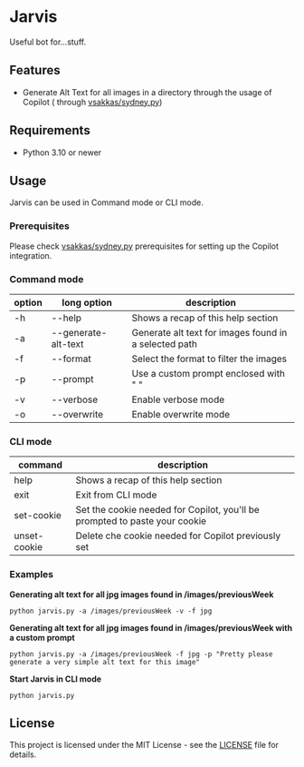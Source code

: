 # Jarvis

Useful bot for...stuff.

## Features

- Generate Alt Text for all images in a directory through the usage of Copilot (
  through [vsakkas/sydney.py](https://github.com/vsakkas/sydney.py))

## Requirements

- Python 3.10 or newer

## Usage
Jarvis can be used in Command mode or CLI mode.

### Prerequisites
Please check [vsakkas/sydney.py](https://github.com/vsakkas/sydney.py?tab=readme-ov-file#prerequisites) prerequisites
for setting up the Copilot integration.

### Command mode

| **option** | **long option**     | **description**                                       |
|------------|---------------------|-------------------------------------------------------|
| -h         | --help              | Shows a recap of this help section                    |
| -a         | --generate-alt-text | Generate alt text for images found in a selected path |
| -f         | --format            | Select the format to filter the images                |
| -p         | --prompt            | Use a custom prompt enclosed with " "                 |
| -v         | --verbose           | Enable verbose mode                                   |
| -o         | --overwrite         | Enable overwrite mode                                 |

### CLI mode

| **command**  | **description**                                                            |
|--------------|----------------------------------------------------------------------------|
| help         | Shows a recap of this help section                                         |
| exit         | Exit from CLI mode                                                         |
| set-cookie   | Set the cookie needed for Copilot, you'll be prompted to paste your cookie |
| unset-cookie | Delete che cookie needed for Copilot previously set                        |

### Examples

**Generating alt text for all jpg images found in /images/previousWeek** 
```shell
python jarvis.py -a /images/previousWeek -v -f jpg
```

**Generating alt text for all jpg images found in /images/previousWeek with a custom prompt** 
```shell
python jarvis.py -a /images/previousWeek -f jpg -p "Pretty please generate a very simple alt text for this image"
```

**Start Jarvis in CLI mode**
```shell
python jarvis.py
```

## License

This project is licensed under the MIT License - see the [LICENSE](LICENSE) file for details.